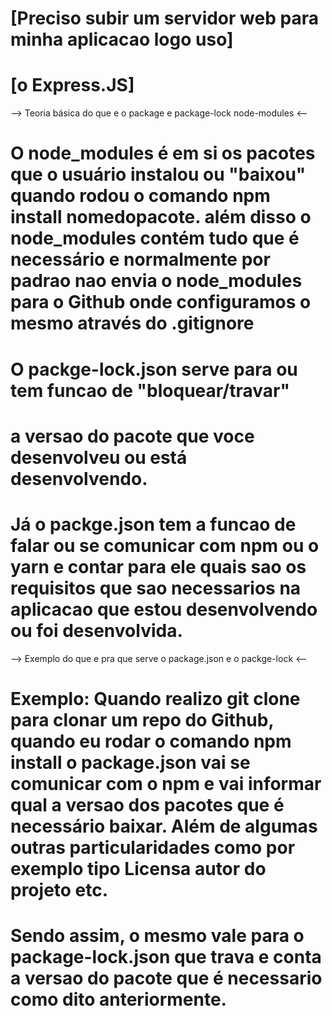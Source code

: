 # [Preciso subir um servidor web para minha aplicacao logo uso]

# [o Express.JS]

--> Teoria básica do que e o package e package-lock node-modules <--

# O node_modules é em si os pacotes que o usuário instalou ou "baixou" quando rodou o comando npm install nomedopacote. além disso o node_modules contém tudo que é necessário e normalmente por padrao nao envia o node_modules para o Github onde configuramos o mesmo através do .gitignore

# O packge-lock.json serve para ou tem funcao de "bloquear/travar"

# a versao do pacote que voce desenvolveu ou está desenvolvendo.

# Já o packge.json tem a funcao de falar ou se comunicar com npm ou o yarn e contar para ele quais sao os requisitos que sao necessarios na aplicacao que estou desenvolvendo ou foi desenvolvida.

--> Exemplo do que e pra que serve o package.json e o packge-lock <--

# Exemplo: Quando realizo git clone para clonar um repo do Github, quando eu rodar o comando npm install o package.json vai se comunicar com o npm e vai informar qual a versao dos pacotes que é necessário baixar. Além de algumas outras particularidades como por exemplo tipo Licensa autor do projeto etc.

# Sendo assim, o mesmo vale para o package-lock.json que trava e conta a versao do pacote que é necessario como dito anteriormente.
